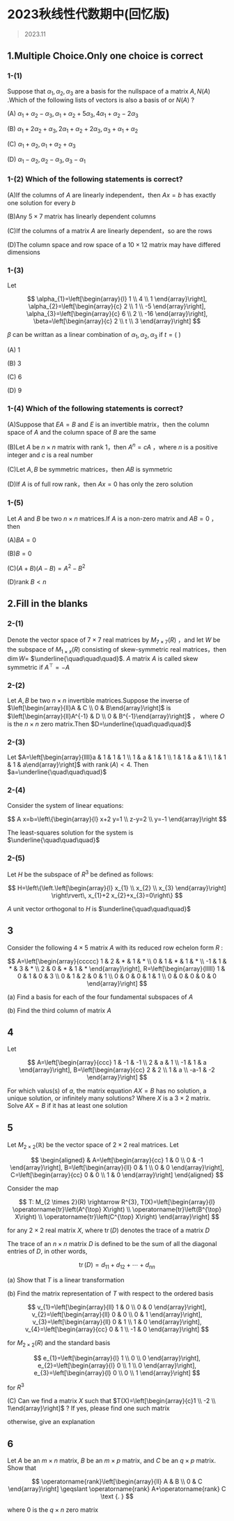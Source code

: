 # 2023秋线性代数期中(回忆版)

> 2023.11

## 1.Multiple Choice.Only one choice is correct

### 1-(1)

Suppose that $\alpha_{1}, \alpha_{2}, \alpha_{3}$ are a basis for the nullspace of a matrix $A, N(A)$ .Which of the following lists of vectors is also a basis of or $N(A)$ ?

(A) $\alpha_{1}+\alpha_{2}-\alpha_{3}, \alpha_{1}+\alpha_{2}+5 \alpha_{3}, 4 \alpha_{1}+\alpha_{2}-2 \alpha_{3}$

(B) $\alpha_{1}+2 \alpha_{2}+\alpha_{3}, 2 \alpha_{1}+\alpha_{2}+2 \alpha_{3}, \alpha_{3}+\alpha_{1}+\alpha_{2}$

(C) $\alpha_{1}+\alpha_{2}, \alpha_{1}+\alpha_{2}+\alpha_{3}$

(D) $\alpha_{1}-\alpha_{2}, \alpha_{2}-\alpha_{3}, \alpha_{3}-\alpha_{1}$

### 1-(2) Which of the following statements is correct?

(A)If the columns of $A$ are linearly independent，then $A x=b$ has exactly one solution for every $b$

(B)Any $5 \times 7$ matrix has linearly dependent columns

(C)If the columns of a matrix $A$ are linearly dependent，so are the rows

(D)The column space and row space of a $10 \times 12$ matrix may have differed dimensions

### 1-(3)

Let

$$
\alpha_{1}=\left[\begin{array}{l}
1 \\
4 \\
1
\end{array}\right], \alpha_{2}=\left[\begin{array}{c}
2 \\
1 \\
-5
\end{array}\right], \alpha_{3}=\left[\begin{array}{c}
6 \\
2 \\
-16
\end{array}\right], \beta=\left[\begin{array}{c}
2 \\
t \\
3
\end{array}\right]
$$

$\beta$ can be writtan as a linear combination of $\alpha_{1}, \alpha_{2}, \alpha_{3}$ if $t=($ )

(A) 1

(B) 3

(C) 6

(D) 9

### 1-(4) Which of the following statements is correct?

(A)Suppose that $E A=B$ and $E$ is an invertible matrix，then the column space of $A$ and the column space of $B$ are the same

(B)Let $A$ be $n \times n$ matrix with rank 1，then $A^{n}=c A$ ，where $n$ is a positive integer and $c$ is a real number

(C)Let $A, B$ be symmetric matrices，then $A B$ is symmetric

(D)If $A$ is of full row rank，then $A x=0$ has only the zero solution

### 1-(5)

Let $A$ and $B$ be two $n \times n$ matrices.If $A$ is a non-zero matrix and $A B=0$ ，then

(A)$B A=0$

(B)$B=0$

(C)$(A+B)(A-B)=A^{2}-B^{2}$

(D)rank $B<n$

## 2.Fill in the blanks

### 2-(1)

Denote the vector space of $7 \times 7$ real matrices by $M_{7 \times 7}(R)$ ，and let $W$ be the subspace of $M_{1 \times x}(R)$ consisting of skew-symmetric real matrices，then $\operatorname{dim} W=$ $\underline{\quad\quad\quad}$. $A$ matrix $A$ is called skew symmetric if $A^{\top}=-A$

### 2-(2)

Let $A, B$ be two $n \times n$ invertible matrices.Suppose the inverse of $\left[\begin{array}{ll}A & C \\ 0 & B\end{array}\right]$ is $\left[\begin{array}{ll}A^{-1} & D \\ 0 & B^{-1}\end{array}\right]$ ， where $O$ is the $n \times n$ zero matrix.Then $D=\underline{\quad\quad\quad}$

### 2-(3)

Let $A=\left[\begin{array}{llll}a & 1 & 1 & 1 \\ 1 & a & 1 & 1 \\ 1 & 1 & a & 1 \\ 1 & 1 & 1 & a\end{array}\right]$ with $\operatorname{rank}(A)<4$. Then $a=\underline{\quad\quad\quad}$

### 2-(4)

Consider the system of linear equations:

$$
A x=b=\left\{\begin{array}{l}
x+2 y=1 \\
z-y=2 \\
y=-1
\end{array}\right
$$

The least-squares solution for the system is $\underline{\quad\quad\quad}$

### 2-(5)

Let $H$ be the subspace of $R^{3}$ be defined as follows:

$$
H=\left\{\left.\left[\begin{array}{l}
x_{1} \\
x_{2} \\
x_{3}
\end{array}\right] \right\rvert\, x_{1}+2 x_{2}+x_{3}=0\right\}
$$

$A$ unit vector orthogonal to $H$ is $\underline{\quad\quad\quad}$

## 3

Consider the following $4 \times 5$ matrix $A$ with its reduced row echelon form $R$ :

$$
A=\left[\begin{array}{ccccc}
1 & 2 & * & 1 & * \\
0 & 1 & * & 1 & * \\
-1 & 1 & * & 3 & * \\
2 & 0 & * & 1 & *
\end{array}\right], R=\left[\begin{array}{lllll}
1 & 0 & 1 & 0 & 3 \\
0 & 1 & 2 & 0 & 1 \\
0 & 0 & 0 & 1 & 1 \\
0 & 0 & 0 & 0 & 0
\end{array}\right]
$$

(a) Find a basis for each of the four fundamental subspaces of $A$

(b) Find the third column of matrix $A$

## 4

Let

$$
A=\left[\begin{array}{ccc}
1 & -1 & -1 \\
2 & a & 1 \\
-1 & 1 & a
\end{array}\right], B=\left[\begin{array}{cc}
2 & 2 \\
1 & a \\
-a-1 & -2
\end{array}\right]
$$

For which valus(s) of $a$, the matrix equation $A X=B$ has no solution, a unique solution, or infinitely many solutions? Where $X$ is a $3 \times 2$ matrix. Solve $A X=B$ if it has at least one solution

## 5

Let $M_{2 \times 2}(\mathbb{R})$ be the vector space of $2 \times 2$ real matrices. Let

$$
\begin{aligned}
& A=\left[\begin{array}{cc}
1 & 0 \\
0 & -1
\end{array}\right], B=\left[\begin{array}{ll}
0 & 1 \\
0 & 0
\end{array}\right], C=\left[\begin{array}{cc}
0 & 0 \\
1 & 0
\end{array}\right]
\end{aligned}
$$

Consider the map

$$
T: M_{2 \times 2}(R) \rightarrow R^{3}, T(X)=\left[\begin{array}{l}
\operatorname{tr}\left(A^{\top} X\right) \\
\operatorname{tr}\left(B^{\top} X\right) \\
\operatorname{tr}\left(C^{\top} X\right)
\end{array}\right]
$$

for any $2 \times 2$ real matrix $X$, where $\operatorname{tr}(D)$ denotes the trace of a matrix $D$

The trace of an $n \times n$ matrix $D$ is defined to be the sum of all the diagonal entries of $D$, in other words,

$$
\operatorname{tr}(D)=d_{11}+d_{12}+\cdots+d_{nn}
$$

(a) Show that $T$ is a linear transformation

(b) Find the matrix representation of $T$ with respect to the ordered basis

$$
v_{1}=\left[\begin{array}{ll}
1 & 0 \\
0 & 0
\end{array}\right], v_{2}=\left[\begin{array}{ll}
0 & 0 \\
0 & 1
\end{array}\right], v_{3}=\left[\begin{array}{ll}
0 & 1 \\
1 & 0
\end{array}\right], v_{4}=\left[\begin{array}{cc}
0 & 1 \\
-1 & 0
\end{array}\right]
$$

for $M_{2 \times 2}(R)$ and the standard basis

$$
e_{1}=\left[\begin{array}{l}
1 \\
0 \\
0
\end{array}\right], e_{2}=\left[\begin{array}{l}
0 \\
1 \\
0
\end{array}\right], e_{3}=\left[\begin{array}{l}
0 \\
0 \\
1
\end{array}\right]
$$

for $R^{3}$

(C) Can we find a matrix $X$ such that $T(X)=\left[\begin{array}{c}1 \\ -2 \\ 1\end{array}\right]$ ? If yes, please find one such matrix

otherwise, give an explanation

## 6

Let $A$ be an $m \times n$ matrix, $B$ be an $m \times p$ matrix, and $C$ be an $q \times p$ matrix. Show that

$$
\operatorname{rank}\left[\begin{array}{ll}
A & B \\
0 & C
\end{array}\right] \geqslant \operatorname{rank} A+\operatorname{rank} C \text {. }
$$

where 0 is the $q \times n$ zero matrix
